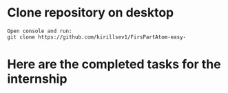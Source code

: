 # Clone repository on desktop
    Open console and run:
    git clone https://github.com/kirillsev1/FirsPartAtom-easy-

# Here are the completed tasks for the internship

